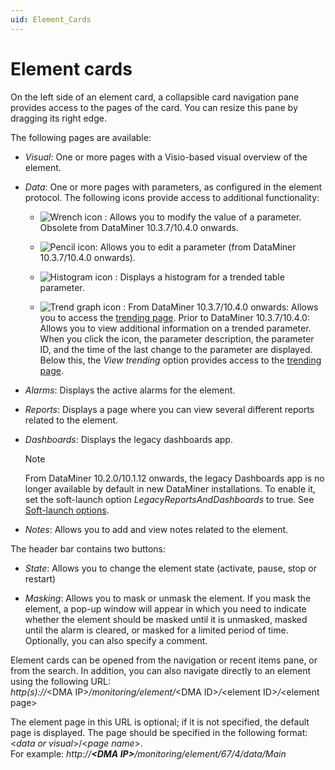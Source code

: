 ```yaml
---
uid: Element_Cards
---
```


# Element cards

On the left side of an element card, a collapsible card navigation pane provides access to the pages of the card. You can resize this pane by dragging its right edge.

The following pages are available:

- *Visual*: One or more pages with a Visio-based visual overview of the element.

- *Data*: One or more pages with parameters, as configured in the element protocol. The following icons provide access to additional functionality:

  - ![Wrench icon](~/user-guide/images/MonitoringX_writeparam2.png) : Allows you to modify the value of a parameter. Obsolete from DataMiner 10.3.7/10.4.0 onwards. <!-- RN 36275-->

  - ![Pencil icon](~/user-guide/images/PencilIcon.png): Allows you to edit a parameter (from DataMiner 10.3.7/10.4.0 onwards). <!-- RN 36275 -->

  - ![Histogram icon](~/user-guide/images/MonitoringX_histogram2.png) : Displays a histogram for a trended table parameter.

  - ![Trend graph icon](~/user-guide/images/MonitoringX_trend2.png) : From DataMiner 10.3.7/10.4.0 onwards: Allows you to access the [trending page](xref:Trending_Page).<!-- RN 36352 --> Prior to DataMiner 10.3.7/10.4.0: Allows you to view additional information on a trended parameter. When you click the icon, the parameter description, the parameter ID, and the time of the last change to the parameter are displayed. Below this, the *View trending* option provides access to the [trending page](xref:Trending_Page).

- *Alarms*: Displays the active alarms for the element.

- *Reports*: Displays a page where you can view several different reports related to the element.

- *Dashboards*: Displays the legacy dashboards app.

  > [!NOTE]
  > From DataMiner 10.2.0/10.1.12 onwards, the legacy Dashboards app is no longer available by default in new DataMiner installations. To enable it, set the soft-launch option *LegacyReportsAndDashboards* to true. See [Soft-launch options](xref:SoftLaunchOptions).

- *Notes*: Allows you to add and view notes related to the element.

The header bar contains two buttons:

- *State*: Allows you to change the element state (activate, pause, stop or restart)

- *Masking*: Allows you to mask or unmask the element. If you mask the element, a pop-up window will appear in which you need to indicate whether the element should be masked until it is unmasked, masked until the alarm is cleared, or masked for a limited period of time. Optionally, you can also specify a comment.

Element cards can be opened from the navigation or recent items pane, or from the search. In addition, you can also navigate directly to an element using the following URL: <br>*http(s)://*\<DMA IP>*/monitoring/element/*\<DMA ID>*/*\<element ID>*/*\<element page>

The element page in this URL is optional; if it is not specified, the default page is displayed. The page should be specified in the following format: \<*data or visual*\>/\<*page name*\>. <br>For example: *http://**\<DMA IP>**/monitoring/element/67/4/data/Main*
